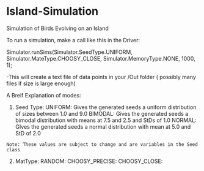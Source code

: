 # Island-Simulation
Simulation of Birds Evolving on an Island


To run a simulation, make a call like this in the Driver:

Simulator.runSims(Simulator.SeedType.UNIFORM, Simulator.MateType.CHOOSY_CLOSE, Simulator.MemoryType.NONE, 1000, 1);

-This will create a text file of data points in your /Out folder ( possibly many files if size is large enough)

A Breif Explanation of modes:

  1) Seed Type:
    UNIFORM: Gives the generated seeds a uniform distribution of sizes between 1.0 and 9.0
    BIMODAL: Gives the generated seeds a bimodal distribution with means at 7.5 and 2.5 and StDs of 1.0
    NORMAL: GIves the generated seeds a normal distribution with mean at 5.0 and StD of 2.0
    
    Note: These values are subject to change and are variables in the Seed class
    
  2) MatType:
    RANDOM:
    CHOOSY_PRECISE:
    CHOOSY_CLOSE:
    
    

